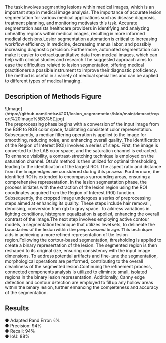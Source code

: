 The task involves segmenting lesions within medical images, which is an important step in
medical image analysis. The importance of accurate lesion segmentation for various medical
applications such as disease diagnosis, treatment planning, and monitoring motivates this task.
Accurate segmentation assists healthcare providers in identifying and analyzing unhealthy
regions within medical images, resulting in more informed medical decisions.Lesion
segmentation automation is critical to increasing workflow efficiency in medicine, decreasing
manual labor, and possibly increasing diagnostic precision. Furthermore, automated
segmentation can make it easier to extract quantitative data from medical images, which can
help with clinical studies and research.The suggested approach aims to ease the difficulties
related to lesion segmentation, offering medical practitioners a possible instrument to improve
their diagnostic proficiency. The method is useful in a variety of medical specialties and can be
applied to different types of medical imaging.
<br>
<h2>Description of Methods Figure</h2>
![Image](https://github.com/Imtiaz4201/lesion_segmentation/blob/main/dataset/report%20Image%5B3%5D.jpg)
<br>
The preprocessing phase begins with a conversion of the input image from the BGR to RGB
color space, facilitating consistent color representation. Subsequently, a median filtering
operation is applied to the image for smoothing, reducing noise, and enhancing overall quality.
The identification of the Region of Interest (ROI) involves a series of steps. First, the image is
converted to the LAB color space, and the saturation channel is extracted. To enhance visibility,
a contrast-stretching technique is employed on the saturation channel. Otsu's method is then
utilized for optimal thresholding, leading to the identification of the largest ROI. The aspect ratio
and distance from the image edges are considered during this process. Furthermore, the
identified ROI is extended to encompass surrounding areas, ensuring a comprehensive
representation.
In the lesion segmentation phase, the process initiates with the extraction of the lesion region
using the ROI coordinates acquired from the Region of Interest (ROI) function. Subsequently,
the cropped image undergoes a series of preprocessing steps aimed at enhancing its quality.
These steps include hair removal , denoising, conversion from rgb to gray space. To address
variations in lighting conditions, histogram equalization is applied, enhancing the overall contrast
of the image.The next step involves employing active contour models, a segmentation
technique that utilizes level sets, to delineate the boundaries of the lesion within the
preprocessed image. This technique aids in achieving a more refined representation of the
lesion region.Following the contour-based segmentation, thresholding is applied to create a
binary representation of the lesion. The segmented region is then reshaped to its original size,
ensuring consistency with the input image dimensions. To address potential artifacts and
fine-tune the segmentation, morphological operations are performed, contributing to the overall
cleanliness of the segmented lesion.Continuing the refinement process, connected components
analysis is utilized to eliminate small, isolated regions in the binary lesion representation.
Additionally, Canny edge detection and contour detection are employed to fill up any hollow
areas within the binary lesion, further enhancing the completeness and accuracy of the
segmentation.
<h2>Results</h2>
● Adapted Rand Error: 6% <br>
● Precision: 94% <br>
● Recall: 94% <br>
● IoU: 88% 
